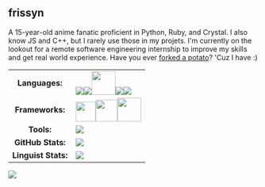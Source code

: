 ## frissyn

A 15-year-old anime fanatic proficient in Python, Ruby, and Crystal. I also know JS and C++, but I rarely use those in my projets. I'm currently on the lookout for a remote software engineering internship to improve my skills and get real world experience. Have you ever [forked a potato](https://github.com/drtshock/Potato)? 'Cuz I have :)

|   |   |
|:-:|:--|
|**Languages:**|<img src="https://img.icons8.com/color/48/000000/python.png"><img src="https://img.icons8.com/color/48/000000/ruby-programming-language.png"/><img src="https://crystal-lang.org/assets/media/crystal_icon.svg" width="48" height="48"><img src="https://img.icons8.com/color/48/000000/javascript.png"/><img src="https://img.icons8.com/color/48/000000/c-plus-plus-logo.png"/>|
|**Frameworks:**|<img src="https://flask.palletsprojects.com/en/1.1.x/_static/flask-icon.png" width="40" height="40"><img src="https://www.markusantonwolf.com/media/pages/blog/tailwind-css/265298487-1596675041/tailwind-css-logo.svg" width="44" height="44"><img src="https://kemalcr.com/img/kemal.png" width="48" height="48">|
|**Tools:**|<img src="https://img.icons8.com/windows/48/00bfff/rainmeter.png">|
|**GitHub Stats:**|![](https://github-readme-stats.vercel.app/api?username=frissyn&count_private=true&theme=blueberry&show_icons=true&include_all_commits=true)|
|**Linguist Stats:**|![](https://github-readme-stats.vercel.app/api/top-langs/?username=frissyn&layout=compact&theme=blueberry&exclude_repo=Repl.it-CSS-Index&langs_count=6)|

![](https://hit.yhype.me/github/profile?user_id=62220201)
